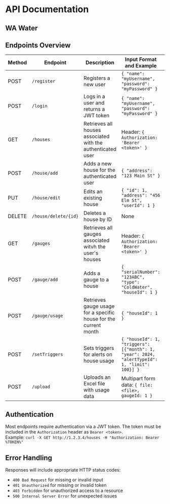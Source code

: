 # API Documentation
## WA Water

## Endpoints Overview

| Method | Endpoint          | Description | Input Format and Example | Output Format | Example |
|--------|------------------|-------------|--------------|--------------|---------|
| POST | `/register` | Registers a new user | `{ "name": "myUsername", "password": "myPassword" }` | String response | `"Register status."` |
| POST | `/login` | Logs in a user and returns a JWT token | `{ "name": "myUsername", "password": "myPassword" }` | `{ "token": "jwt_token" }` | `{ "token": "eyJhbGciOiJIUzI1NiIs..." }` |
| GET | `/houses` | Retrieves all houses associated with the authenticated user | Header: `{ Authorization: 'Bearer <token>' }` | JSON array of houses | `[{"ID":1,"Address":"123 Main St","User_ID":1}]` |
| POST | `/house/add` | Adds a new house for the authenticated user | `{ "address": "123 Main St" }` | String response | `"Success"` |
| PUT | `/house/edit` | Edits an existing house | `{ "id": 1, "address": "456 Elm St", "userId": 1 }` | String response | `"House updated successfully."` |
| DELETE | `/house/delete/{id}` | Deletes a house by ID | None | String response | `"House deleted successfully."` |
| GET | `/gauges` | Retrieves all gauges associated witvh the user's houses | Header: `{ Authorization: 'Bearer <token>' }` | JSON array of gauges | `[{"ID":1,"SerialNumber":"123ABC","Type":"ColdWater","House_ID":1}]` |
| POST | `/gauge/add` | Adds a gauge to a house | `{ "serialNumber": "123ABC", "type": "ColdWater", "houseId": 1 }` | String response | `"Gauge added successfully."` |
| POST | `/gauge/usage` | Retrieves gauge usage for a specific house for the current month | `{ "houseId": 1 }` | JSON array of usage data | `[{ "SerialNumber": "123ABC", "Type": "ColdWater", "Heat": 0, "ColdWater": 50, "HotWater": 20 }]` |
| POST | `/setTriggers` | Sets triggers for alerts on house usage | `{ "houseId": 1, "triggers": [{"month": 1, "year": 2024, "alertTypeId": 1, "limit": 100}] }` | String response | `"Triggers saved successfully."` |
| POST | `/upload` | Uploads an Excel file with usage data | Multipart form data: `{ file: <file>, gaugeId: 1 }` | String response | `"Success"` |

## Authentication

Most endpoints require authentication via a JWT token. The token must be included in the `Authorization` header as `Bearer <token>`.<br>
Example:
`curl -X GET http://1.2.3.4/houses -H "Authorization: Bearer %TOKEN%"`

## Error Handling

Responses will include appropriate HTTP status codes:
- `400 Bad Request` for missing or invalid input
- `401 Unauthorized` for missing or invalid token
- `403 Forbidden` for unauthorized access to a resource
- `500 Internal Server Error` for unexpected issues


